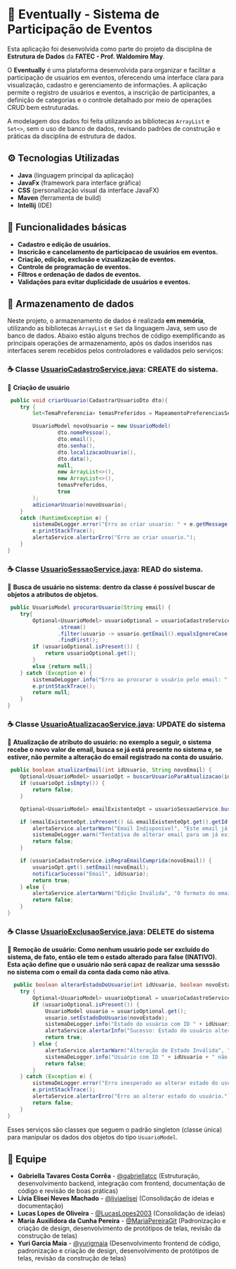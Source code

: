 # 📆 Eventually - Sistema de Participação de Eventos
Esta aplicação foi desenvolvida como parte do projeto da disciplina de **Estrutura de Dados** da **FATEC - Prof. Waldomiro May**.

O **Eventually** é uma plataforma desenvolvida para organizar e facilitar a participação de usuários em eventos, oferecendo uma interface clara para visualização, cadastro e gerenciamento de informações. A aplicação permite o registro de usuários e eventos, a inscrição de participantes, a definição de categorias e o controle detalhado por meio de operações CRUD bem estruturadas.

A modelagem dos dados foi feita utilizando as bibliotecas `ArrayList` e `Set<>`, sem o uso de banco de dados, revisando padrões de construção e práticas da disciplina de estrutura de dados.

## ⚙️ Tecnologias Utilizadas

- **Java** (linguagem principal da aplicação)
- **JavaFx** (framework para interface gráfica)
- **CSS** (personalização visual da interface JavaFX)
- **Maven** (ferramenta de build)
- **Intellij** (IDE)

## 📌 Funcionalidades básicas

- **Cadastro e edição de usuários.**  
- **Inscricão e cancelamento de participacao de usuários em eventos.**  
- **Criação, edição, exclusão e vizualização de eventos.**  
- **Controle de programação de eventos.**  
- **Filtros e ordenação de dados de eventos.**  
- **Validações para evitar duplicidade de usuários e eventos.**

## 📃 Armazenamento de dados

Neste projeto, o armazenamento de dados é realizada **em memória**, utilizando as bibliotecas `ArrayList` e `Set` da linguagem Java, sem uso de banco de dados. Abaixo estão alguns trechos de código exemplificando as principais operações de armazenamento, após os dados inseridos nas interfaces serem recebidos pelos controladores e validados pelo serviços:


### ☕ Classe [UsuarioCadastroService.java](https://github.com/gabriellatcc/Eventually/blob/main/src/main/java/com/eventually/service/UsuarioCadastroService.java): CREATE do sistema.

📍 **Criação de usuário**
```java
 public void criarUsuario(CadastrarUsuarioDto dto){
    try {
        Set<TemaPreferencia> temasPreferidos = MapeamentoPreferenciasService.mapearPreferencias(dto.preferencias());

        UsuarioModel novoUsuario = new UsuarioModel(
                dto.nomePessoa(),
                dto.email(),
                dto.senha(),
                dto.localizacaoUsuario(),
                dto.data(),
                null,
                new ArrayList<>(),
                new ArrayList<>(),
                temasPreferidos,
                true
        );
        adicionarUsuario(novoUsuario);
    }
    catch (RuntimeException e) {
        sistemaDeLogger.error("Erro ao criar usuario: " + e.getMessage());
        e.printStackTrace();
        alertaService.alertarErro("Erro ao criar usuario.");
    }
}
```

### ☕ Classe [UsuarioSessaoService.java](https://github.com/gabriellatcc/Eventually/blob/main/src/main/java/com/eventually/service/UsuarioSessaoService.java): READ do sistema.

📍 **Busca de usuário no sistema: dentro da classe é possível buscar de objetos a atributos de objetos.**
```java
 public UsuarioModel procurarUsuario(String email) {
    try{
        Optional<UsuarioModel> usuarioOptional = usuarioCadastroService.getAllUsuarios()
                .stream()
                .filter(usuario -> usuario.getEmail().equalsIgnoreCase(email))
                .findFirst();
        if (usuarioOptional.isPresent()) {
            return usuarioOptional.get();
        }
        else {return null;}
    } catch (Exception e) {
        sistemaDeLogger.info("Erro ao procurar o usuário pelo email: " + e.getMessage());
        e.printStackTrace();
        return null;
    }
}
```
### ☕ Classe [UsuarioAtualizacaoService.java](https://github.com/gabriellatcc/Eventually/blob/main/src/main/java/com/eventually/service/UsuarioAtualizacaoService.java): UPDATE do sistema

📍 **Atualização de atributo do usuário: no exemplo a seguir, o sistema recebe o novo valor de email, busca se já está presente no sistema e, se estiver, não permite a alteração do email registrado na conta do usuário.**
```java
 public boolean atualizarEmail(int idUsuario, String novoEmail) {
    Optional<UsuarioModel> usuarioOpt = buscarUsuarioParaAtualizacao(idUsuario);
    if (usuarioOpt.isEmpty()) {
        return false;
    }

    Optional<UsuarioModel> emailExistenteOpt = usuarioSessaoService.buscarUsuarioPorEmail(novoEmail);

    if (emailExistenteOpt.isPresent() && emailExistenteOpt.get().getId() != idUsuario) {
        alertaService.alertarWarn("Email Indisponível", "Este email já está cadastrado para outro usuário.");
        sistemaDeLogger.warn("Tentativa de alterar email para um já existente ('{}') pelo usuário ID {}.", novoEmail, idUsuario);
        return false;
    }

    if (usuarioCadastroService.isRegraEmailCumprida(novoEmail)) {
        usuarioOpt.get().setEmail(novoEmail);
        notificarSucesso("Email", idUsuario);
        return true;
    } else {
        alertaService.alertarWarn("Edição Inválida", "O formato do email fornecido é inválido.");
        return false;
    }
}
```

### ☕ Classe [UsuarioExclusaoService.java](https://github.com/gabriellatcc/Eventually/blob/main/src/main/java/com/eventually/service/UsuarioExclusaoService.java): DELETE do sistema

📍 **Remoção de usuário: Como nenhum usuário pode ser excluído do sistema, de fato, então ele tem o estado alterado para false (INATIVO). Esta ação define que o usuário não será capaz de realizar uma sesssão no sistema com o email da conta dada como não ativa.**
```java
  public boolean alterarEstadoDoUsuario(int idUsuario, boolean novoEstado) {
    try {
        Optional<UsuarioModel> usuarioOptional = usuarioCadastroService.buscarUsuarioPorId(idUsuario);
        if (usuarioOptional.isPresent()) {
            UsuarioModel usuario = usuarioOptional.get();
            usuario.setEstadoDoUsuario(novoEstado);
            sistemaDeLogger.info("Estado do usuário com ID " + idUsuario + " alterado para " + (novoEstado ? "ATIVO" : "INATIVO") + ".");
            alertaService.alertarInfo("Sucesso: Estado do usuário alterado!");
            return true;
        } else {
            alertaService.alertarWarn("Alteração de Estado Inválida", "Usuário com ID " + idUsuario + " não encontrado.");
            sistemaDeLogger.info("Usuário com ID " + idUsuario + " não encontrado para alterar estado.");
            return false;
        }
    } catch (Exception e) {
        sistemaDeLogger.error("Erro inesperado ao alterar estado do usuário: " + e.getMessage());
        e.printStackTrace();
        alertaService.alertarErro("Erro ao alterar estado do usuário.");
        return false;
    }
}
```

Esses serviços são classes que seguem o padrão singleton (classe única) para manipular os dados dos objetos do tipo <code>UsuarioModel</code>.
## 👥 Equipe

- **Gabriella Tavares Costa Corrêa** - [@gabriellatcc](https://github.com/gabriellatcc) (Estruturação, desenvolvimento backend, integração com frontend, documentação de código e revisão de boas práticas)
- **Lívia Elisei Neves Machado** - [@liviaelisei](https://github.com/liviaelisei) (Consolidação de ideias e documentação)
- **Lucas Lopes de Oliveira** - [@LucasLopes2003](https://github.com/LucasLopes2003) (Consolidação de ideias)
- **Maria Auxilidora da Cunha Pereira** - [@MariaPereiraGit](https://github.com/MariaPereiraGit) (Padronização e criação de design, desenvolvimento de protótipos de telas, revisão da construção de telas)
- **Yuri Garcia Maia** - [@yurigmaia](https://github.com/yurigmaia) (Desenvolvimento frontend de código, padronização e criação de design, desenvolvimento de protótipos de telas, revisão da construção de telas)
